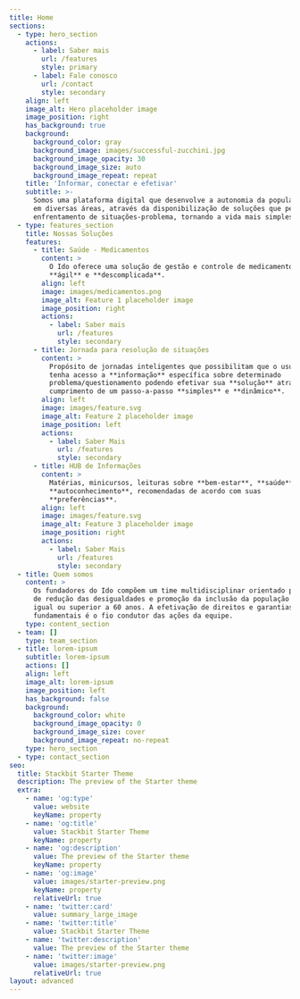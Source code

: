 ```yaml
---
title: Home
sections:
  - type: hero_section
    actions:
      - label: Saber mais
        url: /features
        style: primary
      - label: Fale conosco
        url: /contact
        style: secondary
    align: left
    image_alt: Hero placeholder image
    image_position: right
    has_background: true
    background:
      background_color: gray
      background_image: images/successful-zucchini.jpg
      background_image_opacity: 30
      background_image_size: auto
      background_image_repeat: repeat
    title: 'Informar, conectar e efetivar'
    subtitle: >-
      Somos uma plataforma digital que desenvolve a autonomia da população 60+
      em diversas áreas, através da disponibilização de soluções que permitem o
      enfrentamento de situações-problema, tornando a vida mais simples!
  - type: features_section
    title: Nossas Soluções
    features:
      - title: Saúde - Medicamentos
        content: >
          O Ido oferece uma solução de gestão e controle de medicamentos
          **ágil** e **descomplicada**.
        align: left
        image: images/medicamentos.png
        image_alt: Feature 1 placeholder image
        image_position: right
        actions:
          - label: Saber mais
            url: /features
            style: secondary
      - title: Jornada para resolução de situações
        content: >
          Propósito de jornadas inteligentes que possibilitam que o usuário
          tenha acesso a **informação** específica sobre determinado
          problema/questionamento podendo efetivar sua **solução** através do
          cumprimento de um passo-a-passo **simples** e **dinâmico**.
        align: left
        image: images/feature.svg
        image_alt: Feature 2 placeholder image
        image_position: left
        actions:
          - label: Saber Mais
            url: /features
            style: secondary
      - title: HUB de Informações
        content: >
          Matérias, minicursos, leituras sobre **bem-estar**, **saúde** e
          **autoconhecimento**, recomendadas de acordo com suas
          **preferências**.
        align: left
        image: images/feature.svg
        image_alt: Feature 3 placeholder image
        image_position: right
        actions:
          - label: Saber Mais
            url: /features
            style: secondary
  - title: Quem somos
    content: >
      Os fundadores do Ido compõem um time multidisciplinar orientado pelo ideal
      de redução das desigualdades e promoção da inclusão da população com idade
      igual ou superior a 60 anos. A efetivação de direitos e garantias
      fundamentais é o fio condutor das ações da equipe.
    type: content_section
  - team: []
    type: team_section
  - title: lorem-ipsum
    subtitle: lorem-ipsum
    actions: []
    align: left
    image_alt: lorem-ipsum
    image_position: left
    has_background: false
    background:
      background_color: white
      background_image_opacity: 0
      background_image_size: cover
      background_image_repeat: no-repeat
    type: hero_section
  - type: contact_section
seo:
  title: Stackbit Starter Theme
  description: The preview of the Starter theme
  extra:
    - name: 'og:type'
      value: website
      keyName: property
    - name: 'og:title'
      value: Stackbit Starter Theme
      keyName: property
    - name: 'og:description'
      value: The preview of the Starter theme
      keyName: property
    - name: 'og:image'
      value: images/starter-preview.png
      keyName: property
      relativeUrl: true
    - name: 'twitter:card'
      value: summary_large_image
    - name: 'twitter:title'
      value: Stackbit Starter Theme
    - name: 'twitter:description'
      value: The preview of the Starter theme
    - name: 'twitter:image'
      value: images/starter-preview.png
      relativeUrl: true
layout: advanced
---
```


